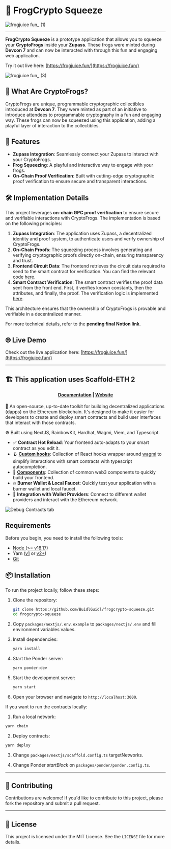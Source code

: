 # 🐸 FrogCrypto Squeeze

![frogjuice fun_ (1)](https://github.com/user-attachments/assets/3c1780a3-5518-4aad-b1e6-3dcc95274a46)

---

**FrogCrypto Squeeze** is a prototype application that allows you to squeeze your **CryptoFrogs** inside your **Zupass**. These frogs were minted during **Devcon 7** and can now be interacted with through this fun and engaging web application.

Try it out live here: [https://frogjuice.fun/](https://frogjuice.fun/)

![frogjuice fun_ (3)](https://github.com/user-attachments/assets/5c2b8bbe-2498-4b29-92ac-ed5330b8ff73)



## 🐸 What Are CryptoFrogs?

CryptoFrogs are unique, programmable cryptographic collectibles introduced at **Devcon 7**. They were minted as part of an initiative to introduce attendees to programmable cryptography in a fun and engaging way. These frogs can now be squeezed using this application, adding a playful layer of interaction to the collectibles.

## 🚀 Features

- **Zupass Integration**: Seamlessly connect your Zupass to interact with your CryptoFrogs.
- **Frog Squeezing**: A playful and interactive way to engage with your frogs.
- **On-Chain Proof Verification**: Built with cutting-edge cryptographic proof verification to ensure secure and transparent interactions.


## 🛠️ Implementation Details

This project leverages **on-chain GPC proof verification** to ensure secure and verifiable interactions with CryptoFrogs. The implementation is based on the following principles:

1. **Zupass Integration**: The application uses Zupass, a decentralized identity and proof system, to authenticate users and verify ownership of CryptoFrogs.
2. **On-Chain Proofs**: The squeezing process involves generating and verifying cryptographic proofs directly on-chain, ensuring transparency and trust.
2. **Frontend Circuit Data**: The frontend retrieves the circuit data required to send to the smart contract for verification. You can find the relevant code [here](https://github.com/BuidlGuidl/frogcrypto-squeeze/blob/a694e147a8f1d55df270471e1174761a4a52ec7f/packages/nextjs/app/page.tsx#L155).
3. **Smart Contract Verification**: The smart contract verifies the proof data sent from the front end. First, it verifies known constants, then the attributes, and finally, the proof. The verification logic is implemented [here](https://github.com/BuidlGuidl/frogcrypto-squeeze/blob/main/packages/hardhat/contracts/FrogCryptoSqueeze.sol#L84).

This architecture ensures that the ownership of CryptoFrogs is provable and verifiable in a decentralized manner.

For more technical details, refer to the **pending final Notion link**.


## 🌐 Live Demo

Check out the live application here: [https://frogjuice.fun/](https://frogjuice.fun/)

---

## 🏗 This application uses Scaffold-ETH 2

<h4 align="center">
  <a href="https://docs.scaffoldeth.io">Documentation</a> |
  <a href="https://scaffoldeth.io">Website</a>
</h4>

🧪 An open-source, up-to-date toolkit for building decentralized applications (dapps) on the Ethereum blockchain. It's designed to make it easier for developers to create and deploy smart contracts and build user interfaces that interact with those contracts.

⚙️ Built using NextJS, RainbowKit, Hardhat, Wagmi, Viem, and Typescript.

- ✅ **Contract Hot Reload**: Your frontend auto-adapts to your smart contract as you edit it.
- 🪝 **[Custom hooks](https://docs.scaffoldeth.io/hooks/)**: Collection of React hooks wrapper around [wagmi](https://wagmi.sh/) to simplify interactions with smart contracts with typescript autocompletion.
- 🧱 [**Components**](https://docs.scaffoldeth.io/components/): Collection of common web3 components to quickly build your frontend.
- 🔥 **Burner Wallet & Local Faucet**: Quickly test your application with a burner wallet and local faucet.
- 🔐 **Integration with Wallet Providers**: Connect to different wallet providers and interact with the Ethereum network.

![Debug Contracts tab](https://github.com/scaffold-eth/scaffold-eth-2/assets/55535804/b237af0c-5027-4849-a5c1-2e31495cccb1)

## Requirements

Before you begin, you need to install the following tools:

- [Node (>= v18.17)](https://nodejs.org/en/download/)
- Yarn ([v1](https://classic.yarnpkg.com/en/docs/install/) or [v2+](https://yarnpkg.com/getting-started/install))
- [Git](https://git-scm.com/downloads)

## 📦 Installation

To run the project locally, follow these steps:

1. Clone the repository:
   ```bash
   git clone https://github.com/BuidlGuidl/frogcrypto-squeeze.git
   cd frogcrypto-squeeze
   ```

2. Copy `packages/nextjs/.env.example` to `packages/nextjs/.env` and fill environment variables values.

3. Install dependencies:
   ```bash
   yarn install
   ```

4. Start the Ponder server:
   ```bash
   yarn ponder:dev
   ```

5. Start the development server:
   ```bash
   yarn start
   ```

6. Open your browser and navigate to `http://localhost:3000`.

If you want to run the contracts locally:

1. Run a local network:

```bash
yarn chain
```

2. Deploy contracts:

```bash
yarn deploy
```

3. Change `packages/nextjs/scaffold.config.ts` targetNetworks.

4. Change Ponder *startBlock* on `packages/ponder/ponder.config.ts`.


---

## 🤝 Contributing

Contributions are welcome! If you'd like to contribute to this project, please fork the repository and submit a pull request.

---

## 📜 License

This project is licensed under the MIT License. See the `LICENSE` file for more details.
